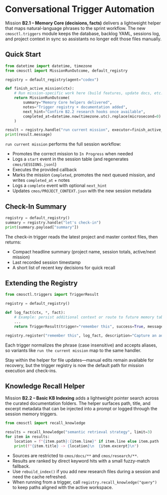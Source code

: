 # Conversational Trigger Automation

Mission **B2.1 – Memory Core (decisions, facts)** delivers a lightweight helper that maps natural-language phrases to the sprint workflow. The new `cmosctl.triggers` module keeps the database, backlog YAML, sessions log, and project context in sync so assistants no longer edit those files manually.

## Quick Start

```python
from datetime import datetime, timezone
from cmosctl import MissionRunOutcome, default_registry

registry = default_registry(agent="codex")

def finish_active_mission(ctx):
    # Run mission-specific work here (build features, update docs, etc.)
    return MissionRunOutcome(
        summary="Memory Core helpers delivered",
        notes="Trigger registry + documentation added",
        next_hint="Confirm B2.2 research hooks once available",
        completed_at=datetime.now(timezone.utc).replace(microsecond=0).isoformat().replace("+00:00", "Z"),
    )

result = registry.handle("run current mission", executor=finish_active_mission)
print(result.message)
```

`run current mission` performs the full session workflow:

- Promotes the correct mission to `In Progress` when needed
- Logs a `start` event in the session table (and regenerates `cmos/SESSIONS.jsonl`)
- Executes the provided callback
- Marks the mission `Completed`, promotes the next queued mission, and writes `completed_at` + notes
- Logs a `complete` event with optional `next_hint`
- Updates `cmos/PROJECT_CONTEXT.json` with the new session metadata

## Check-In Summary

```python
registry = default_registry()
summary = registry.handle("let's check-in")
print(summary.payload["summary"])
```

The check-in trigger reads the latest project and master context files, then returns:

- Compact headline summary (project name, session totals, active/next mission)
- Last recorded session timestamp
- A short list of recent key decisions for quick recall

## Extending the Registry

```python
from cmosctl.triggers import TriggerResult

registry = default_registry()

def log_fact(ctx, *, fact):
    # Example: persist additional context or route to future memory tables.
    ...
    return TriggerResult(trigger="remember this", success=True, message="Fact captured.")

registry.register("remember this", log_fact, description="Capture an ad-hoc fact for later recall.")
```

Each trigger normalizes the phrase (case insensitive) and accepts aliases, so variants like `run the current mission` map to the same handler.

Stay within the helper for file updates—manual edits remain available for recovery, but the trigger registry is now the default path for mission execution and check-ins.

## Knowledge Recall Helper

Mission **B2.2 – Basic KB Indexing** adds a lightweight pointer search across the curated documentation folders. The helper surfaces path, title, and excerpt metadata that can be injected into a prompt or logged through the session memory triggers.

```python
from cmosctl import recall_knowledge

results = recall_knowledge("semantic retrieval strategy", limit=3)
for item in results:
    location = f"{item.path}:{item.line}" if item.line else item.path
    print(f"{item.title} -> {location}\n  {item.excerpt}\n")
```

- Sources are restricted to `cmos/docs/**` and `cmos/research/**`.
- Results are ranked by direct keyword hits with a small fuzzy-match fallback.
- Use `rebuild_index()` if you add new research files during a session and need the cache refreshed.
- When running from a trigger, call `registry.recall_knowledge("query")` to keep paths aligned with the active workspace.
